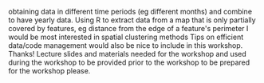 obtaining data in different time periods (eg different months) and combine to have yearly data. 
Using R to extract data from a map that is only partially covered by features, eg distance from the edge of a feature's perimeter
I would be most interested in spatial clustering methods
Tips on efficient data/code management would also be nice to include in this workshop. Thanks!
Lecture slides and materials needed for the workshop and used during the workshop to be provided prior to the workshop to be prepared for the workshop please.
